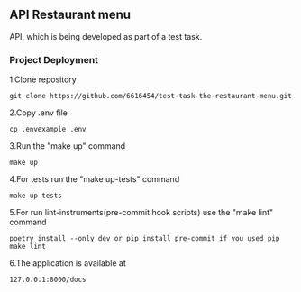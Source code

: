 ## API Restaurant menu

API, which is being developed as part of a test task.

### Project Deployment

1.Clone repository

```
git clone https://github.com/6616454/test-task-the-restaurant-menu.git
```

2.Copy .env file

```
cp .envexample .env
```

3.Run the "make up" command

```
make up
```

4.For tests run the "make up-tests" command
```
make up-tests
```
5.For run lint-instruments(pre-commit hook scripts) use the "make lint" command
```
poetry install --only dev or pip install pre-commit if you used pip
make lint
```

6.The application is available at

```
127.0.0.1:8000/docs
```